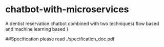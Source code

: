 # chatbot-with-microservices
 A dentist reservation chatbot combined with two techniques( flow based and machine learning based ) 

##Specification
please read ./specification_doc.pdf
